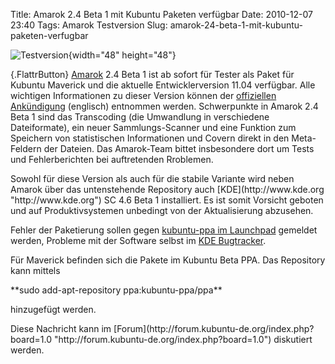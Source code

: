 Title: Amarok 2.4 Beta 1 mit Kubuntu Paketen verfügbar
Date: 2010-12-07 23:40
Tags: Amarok Testversion
Slug: amarok-24-beta-1-mit-kubuntu-paketen-verfugbar

![Testversion](http://wiki.kubuntu-de.org/images/Testsoftware48x48.png){width="48"
height="48"}

[](http://www.kubuntu-de.org/nachrichten/software/kde/amarok/amarok-testversion/2046-amarok-2-4-beta-1-mit-kubuntu-paketen-verfue){.FlattrButton}
[Amarok](http://amarok.kde.org "http://amarok.kde.org") 2.4 Beta 1 ist
ab sofort für Tester als Paket für Kubuntu Maverick und die aktuelle
Entwicklerversion 11.04 verfügbar. Alle wichtigen Informationen zu
dieser Version können der [offiziellen
Ankündigung](http://amarok.kde.org/zh-cn/node/787 "http://amarok.kde.org/zh-cn/node/787")
(englisch) entnommen werden. Schwerpunkte in Amarok 2.4 Beta 1 sind das
Transcoding (die Umwandlung in verschiedene Dateiformate), ein neuer
Sammlungs-Scanner und eine Funktion zum Speichern von statistischen
Informationen und Covern direkt in den Meta-Feldern der Dateien. Das
Amarok-Team bittet insbesondere dort um Tests und Fehlerberichten bei
auftretenden Rroblemen.

</p>
Sowohl für diese Version als auch für die stabile Variante wird neben
Amarok über das untenstehende Repository auch
[KDE](http://www.kde.org "http://www.kde.org") SC 4.6 Beta 1
installiert. Es ist somit Vorsicht geboten und auf Produktivsystemen
unbedingt von der Aktualisierung abzusehen.

</p>
<!--break--><!--break-->

Fehler der Paketierung sollen gegen [kubuntu-ppa im
Launchpad](https://bugs.launchpad.net/kubuntu-ppa "https://bugs.launchpad.net/kubuntu-ppa")
gemeldet werden, Probleme mit der Software selbst im [KDE
Bugtracker](http://bugs.kde.org "http://bugs.kde.org").

</p>
Für Maverick befinden sich die Pakete im Kubuntu Beta PPA. Das
Repository kann mittels

</p>
**sudo add-apt-repository ppa:kubuntu-ppa/ppa**

</p>
hinzugefügt werden.

</p>
Diese Nachricht kann im
[Forum](http://forum.kubuntu-de.org/index.php?board=1.0 "http://forum.kubuntu-de.org/index.php?board=1.0")
diskutiert werden.

</p>

